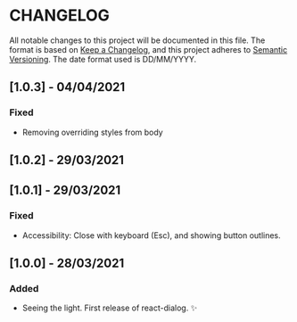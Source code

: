 # CHANGELOG

All notable changes to this project will be documented in this file.
The format is based on [Keep a Changelog](https://keepachangelog.com/en/1.0.0/),
and this project adheres to [Semantic Versioning](https://semver.org/spec/v2.0.0.html).
The date format used is DD/MM/YYYY.


## [1.0.3] - 04/04/2021
### Fixed
* Removing overriding styles from body

## [1.0.2] - 29/03/2021
## [1.0.1] - 29/03/2021
### Fixed
* Accessibility: Close with keyboard (Esc), and showing button outlines.

## [1.0.0] - 28/03/2021
### Added
* Seeing the light. First release of react-dialog. ✨
